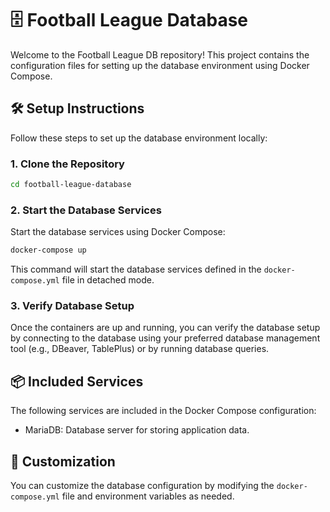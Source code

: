 # 🗄️ Football League Database

Welcome to the Football League DB repository! This project contains the configuration files for setting up the database environment using Docker Compose.

## 🛠️ Setup Instructions

Follow these steps to set up the database environment locally:

### 1. Clone the Repository

```bash
cd football-league-database
```

### 2. Start the Database Services

Start the database services using Docker Compose:

```bash
docker-compose up
```

This command will start the database services defined in the `docker-compose.yml` file in detached mode.

### 3. Verify Database Setup

Once the containers are up and running, you can verify the database setup by connecting to the database using your preferred database management tool (e.g., DBeaver, TablePlus) or by running database queries.

## 📦 Included Services

The following services are included in the Docker Compose configuration:

- MariaDB: Database server for storing application data.

## 🧰 Customization

You can customize the database configuration by modifying the `docker-compose.yml` file and environment variables as needed.
